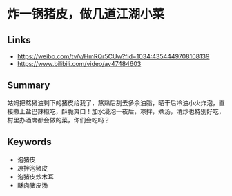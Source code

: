 # 炸一锅猪皮，做几道江湖小菜

## Links

* <https://weibo.com/tv/v/HmRQr5CUw?fid=1034:4354449708108139>
* <https://www.bilibili.com/video/av47484603>

## Summary

姑妈把熬猪油剩下的猪皮给我了，熬熟后刮去多余油脂，晒干后冷油小火炸泡，直接撒上盐巴辣椒吃，酥脆爽口！加水浸泡一夜后，凉拌，煮汤，清炒也特别好吃，村里办酒席都会做的菜，你们会吃吗？

## Keywords

* 泡猪皮
* 凉拌泡猪皮
* 泡猪皮炒木耳
* 酥肉猪皮汤
